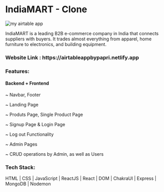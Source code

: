 <h1>IndiaMART  - Clone </h1>

![my airtable app](https://user-images.githubusercontent.com/106386112/210106279-bd893f86-067a-4027-994c-7eb7740275d1.png)

IndiaMART is a leading B2B e-commerce company in India that connects suppliers with buyers. It trades almost everything from apparel, home furniture to electronics, and building equipment.

<h3>Website Link : https://airtableappbypapri.netlify.app </h3>

<h3>Features:</h3>

<h4>Backend + Frontend</h5>

~ Navbar, Footer

~ Landing Page

~ Produts Page, Single Product Page

~ Signup Page & Login Page

~ Log out Functionality

~ Admin Pages

~ CRUD operations by Admin, as well as Users

<h3>Tech Stack:</h3> 

HTML | CSS | JavaScript | ReactJS | React | DOM | ChakraUI | Express | MongoDB | Nodemon 
